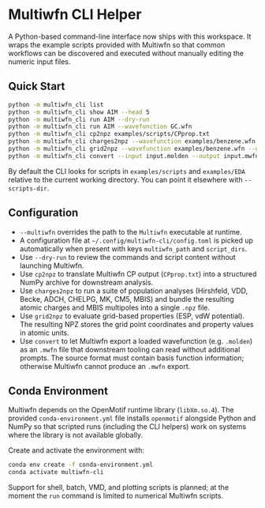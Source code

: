 # Multiwfn CLI Helper

A Python-based command-line interface now ships with this workspace. It wraps
the example scripts provided with Multiwfn so that common workflows can be
discovered and executed without manually editing the numeric input files.

## Quick Start

```bash
python -m multiwfn_cli list
python -m multiwfn_cli show AIM --head 5
python -m multiwfn_cli run AIM --dry-run
python -m multiwfn_cli run AIM --wavefunction GC.wfn
python -m multiwfn_cli cp2npz examples/scripts/CPprop.txt
python -m multiwfn_cli charges2npz --wavefunction examples/benzene.wfn
python -m multiwfn_cli grid2npz --wavefunction examples/benzene.wfn --grid-mode 1
python -m multiwfn_cli convert --input input.molden --output input.mwfn
```

By default the CLI looks for scripts in `examples/scripts` and `examples/EDA`
relative to the current working directory. You can point it elsewhere with
`--scripts-dir`.

## Configuration

- `--multiwfn` overrides the path to the `Multiwfn` executable at runtime.
- A configuration file at `~/.config/multiwfn-cli/config.toml` is picked up
  automatically when present with keys `multiwfn_path` and `script_dirs`.
- Use `--dry-run` to review the commands and script content without launching
  Multiwfn.
- Use `cp2npz` to translate Multiwfn CP output (`CPprop.txt`) into a structured
  NumPy archive for downstream analysis.
- Use `charges2npz` to run a suite of population analyses (Hirshfeld, VDD,
  Becke, ADCH, CHELPG, MK, CM5, MBIS) and bundle the resulting atomic charges
  and MBIS multipoles into a single `.npz` file.
- Use `grid2npz` to evaluate grid-based properties (ESP, vdW potential). The
  resulting NPZ stores the grid point coordinates and property values in atomic
  units.
- Use `convert` to let Multiwfn export a loaded wavefunction (e.g. `.molden`) as
  an `.mwfn` file that downstream tooling can read without additional prompts.
  The source format must contain basis function information; otherwise Multiwfn
  cannot produce an `.mwfn` export.

## Conda Environment

Multiwfn depends on the OpenMotif runtime library (`libXm.so.4`). The provided
`conda-environment.yml` file installs `openmotif` alongside Python and NumPy so
that scripted runs (including the CLI helpers) work on systems where the
library is not available globally.

Create and activate the environment with:

```bash
conda env create -f conda-environment.yml
conda activate multiwfn-cli
```

Support for shell, batch, VMD, and plotting scripts is planned; at the moment
the `run` command is limited to numerical Multiwfn scripts.


